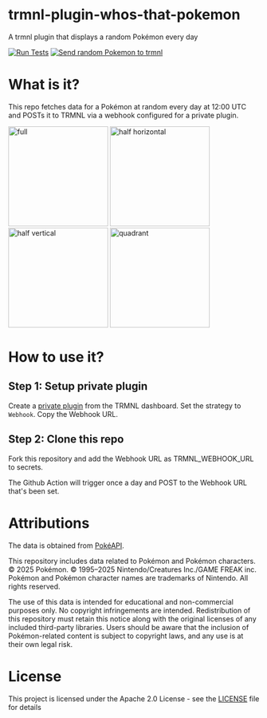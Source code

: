 # trmnl-plugin-whos-that-pokemon
A trmnl plugin that displays a random Pokémon every day

[![Run Tests](https://github.com/sriniketh/trmnl-plugin-whos-that-pokemon/actions/workflows/test.yml/badge.svg)](https://github.com/sriniketh/trmnl-plugin-whos-that-pokemon/actions/workflows/test.yml)
[![Send random Pokemon to trmnl](https://github.com/sriniketh/trmnl-plugin-whos-that-pokemon/actions/workflows/send_pokemon_to_trmnl.yml/badge.svg)](https://github.com/sriniketh/trmnl-plugin-whos-that-pokemon/actions/workflows/send_pokemon_to_trmnl.yml)

# What is it?
This repo fetches data for a Pokémon at random every day at 12:00 UTC and POSTs it to TRMNL via a webhook configured for a private plugin.

<img src="https://github.com/user-attachments/assets/ee7beab9-906b-49cf-9248-66ae7f270c27" alt="full" width="200"/> <img src="https://github.com/user-attachments/assets/a4460266-ec73-4901-9f78-77c5766e242d" alt="half horizontal" width="200"/> <img src="https://github.com/user-attachments/assets/3f2e1e89-01eb-4a36-80cd-2ae1e04ed920" alt="half vertical" width="200"/> <img src="https://github.com/user-attachments/assets/2ebbfa96-3029-4d5d-a074-a3221b1d9c70" alt="quadrant" width="200"/>

# How to use it?
## Step 1: Setup private plugin
Create a [private plugin](https://usetrmnl.com/plugin_settings?keyname=private_plugin) from the TRMNL dashboard.
Set the strategy to `Webhook`.
Copy the Webhook URL.

## Step 2: Clone this repo
Fork this repository and add the Webhook URL as TRMNL_WEBHOOK_URL to secrets.

The Github Action will trigger once a day and POST to the Webhook URL that's been set.

# Attributions
The data is obtained from [PokéAPI](https://pokeapi.co/).

This repository includes data related to Pokémon and Pokémon characters. 
© 2025 Pokémon. © 1995–2025 Nintendo/Creatures Inc./GAME FREAK inc. Pokémon and Pokémon character names are trademarks of Nintendo. All rights reserved.

The use of this data is intended for educational and non-commercial purposes only. No copyright infringements are intended. Redistribution of this repository must retain this notice along with the original licenses of any included third-party libraries. Users should be aware that the inclusion of Pokémon-related content is subject to copyright laws, and any use is at their own legal risk.

# License
This project is licensed under the Apache 2.0 License - see the [LICENSE](LICENSE) file for details
